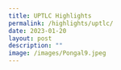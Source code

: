 ```yaml
---
title: UPTLC Highlights
permalink: /highlights/uptlc/
date: 2023-01-20
layout: post
description: ""
image: /images/Pongal9.jpeg
---
```

